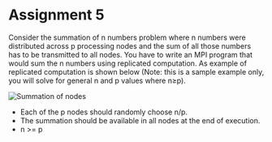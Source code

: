 # Assignment 5

Consider the summation of n numbers problem where n numbers were distributed across p
processing nodes and the sum of all those numbers has to be transmitted to all nodes. You have
to write an MPI program that would sum the n numbers using replicated computation. As
example of replicated computation is shown below (Note: this is a sample example only, you
will solve for general n and p values where n≥p).

![Summation of nodes](SampleMPI.jpg)

* Each of the p nodes should randomly choose n/p.
* The summation should be available in all nodes at the end of execution.
* n >= p

